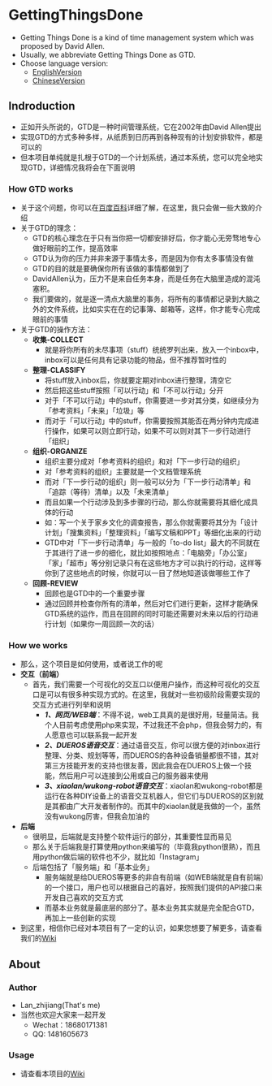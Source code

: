 # GettingThingsDone
- Getting Things Done is a kind of time management system which was proposed by David Allen.
- Usually, we abbreviate Getting Things Done as GTD.
- Choose language version: 
  - [EnglishVersion](./README_en.md)
  - [ChineseVersion](./README.md)

## Indroduction
- 正如开头所说的，GTD是一种时间管理系统，它在2002年由David Allen提出
- 实现GTD的方式多种多样，从纸质到日历再到各种现有的计划安排软件，都是可以的
- 但本项目单纯就是扎根于GTD的一个计划系统，通过本系统，您可以完全地实现GTD，详细情况我将会在下面说明

### How GTD works
- 关于这个问题，你可以在[百度百科](https://baike.baidu.com/item/GTD/7384910?fromtitle=Getting%20Things%20Done&fromid=18081892&fr=aladdin)详细了解，在这里，我只会做一些大致的介绍
- 关于GTD的理念：
  - GTD的核心理念在于只有当你把一切都安排好后，你才能心无旁骛地专心做好眼前的工作，提高效率
  - GTD认为你的压力并非来源于事情太多，而是因为你有太多事情没有做
  - GTD的目的就是要确保你所有该做的事情都做到了
  - DavidAllen认为，压力不是来自任务本身，而是任务在大脑里造成的混沌塞积。
  - 我们要做的，就是逐一清点大脑里的事务，将所有的事情都记录到大脑之外的文件系统，比如实实在在的记事簿、邮箱等，这样，你才能专心完成眼前的事情
- 关于GTD的操作方法：
  - **收集-COLLECT**
    - 就是将你所有的未尽事项（stuff）统统罗列出来，放入一个inbox中，inbox可以是任何具有记录功能的物品，但不推荐暂时性的
  - **整理-CLASSIFY**
    - 将stuff放入inbox后，你就要定期对inbox进行整理，清空它
    - 然后把这些stuff按照「可以行动」和「不可以行动」分开
    - 对于「不可以行动」中的stuff，你需要进一步对其分类，如继续分为「参考资料」「未来」「垃圾」等
    - 而对于「可以行动」中的stuff，你需要按照其能否在两分钟内完成进行操作，如果可以则立即行动，如果不可以则对其下一步行动进行「组织」
  - **组织-ORGANIZE**
    - 组织主要分成对「参考资料的组织」和对「下一步行动的组织」
    - 对「参考资料的组织」主要就是一个文档管理系统
    - 而对「下一步行动的组织」则一般可以分为「下一步行动清单」和「追踪（等待）清单」以及「未来清单」
    - 而且如果一个行动涉及到多步骤的行动，那么你就需要将其细化成具体的行动
    - 如：写一个关于家乡文化的调查报告，那么你就需要将其分为「设计计划」「搜集资料」「整理资料」「编写文稿和PPT」等细化出来的行动
    - GTD中对「下一步行动清单」与一般的「to-do list」最大的不同就在于其进行了进一步的细化，就比如按照地点：「电脑旁」「办公室」「家」「超市」等分别记录只有在这些地方才可以执行的行动，这样等你到了这些地点的时候，你就可以一目了然地知道该做哪些工作了
  - **回顾-REVIEW**
    - 回顾也是GTD中的一个重要步骤
    - 通过回顾并检查你所有的清单，然后对它们进行更新，这样才能确保GTD系统的运作，而且在回顾的同时可能还需要对未来以后的行动进行计划（如果你一周回顾一次的话）
### How we works
- 那么，这个项目是如何使用，或者说工作的呢
- **交互（前端）**
  - 首先，我们需要一个可视化的交互口以便用户操作，而这种可视化的交互口是可以有很多种实现方式的。在这里，我就对一些初级阶段需要实现的交互方式进行列举和说明
    - ***1、网页/WEB端***：不得不说，web工具真的是很好用，轻量简洁。我个人目前考虑使用php来实现，不过我还不会php，但我会努力的，有人愿意也可以联系我一起开发
    - ***2、DUEROS语音交互***：通过语音交互，你可以很方便的对inbox进行整理、分类、规划等等，而DUEROS的各种设备销量都很不错，其对第三方技能开发的支持也很友善，因此我会在DUEROS上做一个技能，然后用户可以连接到公用或自己的服务器来使用
    - ***3、xiaolan/wukong-robot语音交互***：xiaolan和wukong-robot都是运行在各种DIY设备上的语音交互机器人，但它们与DUEROS的区别就是其都由广大开发者制作的。而其中的xiaolan就是我做的一个，虽然没有wukong厉害，但我会加油的
- **后端**
  - 很明显，后端就是支持整个软件运行的部分，其重要性显而易见
  - 那么关于后端我是打算使用python来编写的（毕竟我python很熟），而且用python做后端的软件也不少，就比如「Instagram」
  - 后端包括了「服务端」和「基本业务」
    - 服务端就是给DUEROS等更多的非自有前端（如WEB端就是自有前端）的一个接口，用户也可以根据自己的喜好，按照我们提供的API接口来开发自己喜欢的交互方式
    - 而基本业务就是最底层的部分了。基本业务其实就是完全配合GTD，再加上一些创新的实现
- 到这里，相信你已经对本项目有了一定的认识，如果您想要了解更多，请查看我们的[Wiki](https://github.com/xiaoland/GettingThingsDone/wiki)

## About

### Author
- Lan_zhijiang(That's me)
- 当然也欢迎大家来一起开发
  - Wechat：18680171381
  - QQ: 1481605673

### Usage
- 请查看本项目的[Wiki](https:/github.com/xiaoland/GettingThinsDone/wiki)

